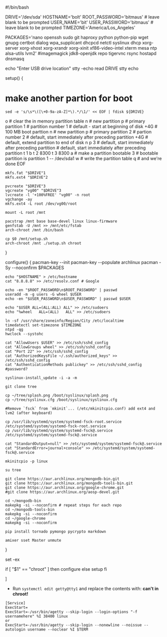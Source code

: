 #!/bin/bash

DRIVE='/dev/sda'
HOSTNAME='bolt'
ROOT_PASSWORD='bitmaus' # leave blank to be prompted
USER_NAME='bit'
USER_PASSWORD='bitmaus' # leave blank to be prompted
TIMEZONE='America/Los_Angeles'

PACKAGES='nano openssh sudo git haproxy python python-pip wget gnupg certbot dialog wpa_supplicant dhcpcd netctl syslinux dhcp xorg-server xorg-xhost xorg-xrandr xorg-xinit xf86-video-intel xterm mesa ntp alsa-utils lvm2'
#imagemagick jdk8-openjdk repo tigervnc rsync hostapd dnsmasq

echo "Enter USB drive location"
stty -echo
read DRIVE
stty echo

setup() {
# make another partion for boot
    sed -e 's/\s*\([\+0-9a-zA-Z]*\).*/\1/' << EOF | fdisk ${DRIVE}
  o # clear the in memory partition table
  n # new partition
  p # primary partition
  1 # partition number 1
    # default - start at beginning of disk 
  +4G # 100 MB boot parttion
  n # new partition
  p # primary partition
  2 # partion number 2
    # default, start immediately after preceding partition
  +4G # default, extend partition to end of disk
  n
  p
  3
    # default, start immediately after preceding partition
    # default, start immediately after preceding partition
  t
  1
  b
  t
  2
  8300
  t
  3
  8300
  a # make a partition bootable
  3 # bootable partition is partition 1 -- /dev/sda1
  w # write the partition table
  q # and we're done
EOF

    mkfs.fat "$DRIVE"1
    mkfs.ext4 "$DRIVE"2

    pvcreate "$DRIVE"3
    vgcreate "vg00" "$DRIVE"3
    lvcreate -l '+100%FREE' "vg00" -n root
    vgchange -ay
    mkfs.ext4 -L root /dev/vg00/root

    mount -L root /mnt

    pacstrap /mnt base base-devel linux linux-firmware
    genfstab -U /mnt >> /mnt/etc/fstab
    arch-chroot /mnt /bin/bash

    cp $0 /mnt/setup.sh
    arch-chroot /mnt ./setup.sh chroot
}

configure() {
    pacman-key --init
    pacman-key --populate archlinux
    pacman -Sy --noconfirm $PACKAGES

    echo "$HOSTNAME" > /etc/hostname
    cat "8.8.8.8" >> /etc/resolv.conf # Google

    echo -en "$ROOT_PASSWORD\n$ROOT_PASSWORD" | passwd
    useradd -m -g users -G wheel $USER
    echo -en "$USER_PASSWORD\n$USER_PASSWORD" | passwd $USER

    echo "$USER ALL=(ALL:ALL) ALL" >> /etc/sudoers
    echo "%wheel   ALL=(ALL)   ALL" >> /etc/sudoers

    ln -sf /usr/share/zoneinfo/Region/City /etc/localtime
    timedatectl set-timezone $TIMEZONE
    ntpd -qg
    hwclock --systohc

    cat "AllowUsers $USER" >> /etc/ssh/sshd_config
    cat "AllowGroups wheel" >> /etc/ssh/sshd_config
    cat "Port 22" >> /etc/ssh/sshd_config
    cat "AuthorizedKeysFile ~/.ssh/authorized_keys" >> /etc/ssh/sshd_config
    cat "AuthenticationMethods publickey" >> /etc/ssh/sshd_config #password?

    syslinux-install_update -i -a -m

    git clone tree

    cp ~/tree/splash.png /boot/syslinux/splash.png
    cp ~/tree/syslinux.cfg /boot/syslinux/syslinux.cfg

    #Remove `fsck` from `mkinit`... (/etc/mkinitcpio.conf) add ext4 and lvm2 (after keyboard)

    cp /usr/lib/systemd/system/systemd-fsck-root.service /etc/systemd/system/systemd-fsck-root.service
    cp /usr/lib/systemd/system/systemd-fsck@.service /etc/systemd/system/systemd-fsck@.service

    cat "StandardOutput=null" >> /etc/systemd/system/systemd-fsck@.service
    cat "StandardError=journal+console" >> /etc/systemd/system/systemd-fsck@.service

    mkinitcpio -p linux

    su tree

    git clone https://aur.archlinux.org/mongodb-bin.git
    git clone https://aur.archlinux.org/mongodb-tools-bin.git
    git clone https://aur.archlinux.org/google-chrome.git
    #git clone https://aur.archlinux.org/aosp-devel.git

    cd ~/mongodb-bin
    makepkg -si --noconfirm # repeat steps for each repo
    cd ~/mongodb-tools-bin
    makepkg -si --noconfirm
    cd ~/google-chrome
    makepkg -si --noconfirm

    pip install tornado pymongo pycrypto markdown

    amixer sset Master unmute
}

set -ex

if [ "$1" == "chroot" ]
then
    configure
else
    setup
fi

]

  - Run `systemctl edit getty@tty1` and replace the contents with: **can't in chroot!**
```
[Service]
ExecStart=
ExecStart=-/usr/bin/agetty --skip-login --login-options "-f usernamehere" %I 38400 linux
or
ExecStart=-/usr/bin/agetty --skip-login --nonewline --noissue --autologin username --noclear %I $TERM
```